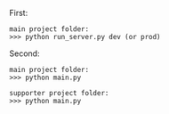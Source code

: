 First:
    
    main project folder: 
    >>> python run_server.py dev (or prod)

Second:

    main project folder: 
    >>> python main.py

    supporter project folder: 
    >>> python main.py
